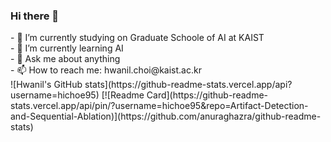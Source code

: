### Hi there 👋

<!--
**hichoe95/hichoe95** is a ✨ _special_ ✨ repository because its `README.md` (this file) appears on your GitHub profile.
--!>

- 🔭 I’m currently studying on Graduate Schoole of AI at KAIST  <br/>
- 🌱 I’m currently learning AI  <br/>
- 💬 Ask me about anything  <br/>
- 📫 How to reach me: hwanil.choi@kaist.ac.kr  <br/>
  

![Hwanil's GitHub stats](https://github-readme-stats.vercel.app/api?username=hichoe95)  

[![Readme Card](https://github-readme-stats.vercel.app/api/pin/?username=hichoe95&repo=Artifact-Detection-and-Sequential-Ablation)](https://github.com/anuraghazra/github-readme-stats)
